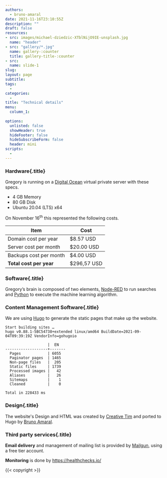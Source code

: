 ```yaml
---
authors:
  - bruno-amaral
date: 2021-11-16T23:10:55Z
description: ""
draft: false
resources: 
- src: images/michael-dziedzic-XTblNijO9IE-unsplash.jpg
  name: "header"
- src: "gallery/*.jpg"
  name: gallery-:counter
  title: gallery-title-:counter
- src:
  name: slide-1
slug:
layout: page
subtitle: 
tags: 
  - 
categories: 
  - 
title: "Technical details"
menu:
  column_1:
   
options:
  unlisted: false
  showHeader: true
  hideFooter: false
  hideSubscribeForm: false
  header: mini
scripts:
  -
---
```


<div class="col-8 mx-auto">

### Hardware{.title}

Gregory is running on a [Digital Ocean](https://digitalocean.com) virtual private server with these specs. 

- 4 GB Memory 
- 80 GB Disk 
- Ubuntu 20.04 (LTS) x64

On November 16<sup>th</sup> this represented the following costs.

<table class="table table-striped">
<thead>
<tr>
<th><strong>Item</strong></th>
<th><strong>Cost</strong></th>
</tr>
</thead>
<tr><td>Domain cost per year</td>
<td>$8.57	USD</td>
<tr>
<td>Server cost per month</td>
<td>$20.00 USD</td>
</tr>
<tbody>
<tr>
<td>Backups cost per month</td>
<td>$4.00 USD</td>
</tr>
<tr>
<td><strong>Total cost per year</strong></td>
<td class="text-danger font-weight-bold">$296,57 USD</td>
</tr>
</tbody>
</table>


<div class="row">
<div class="col-md-12">


### Software{.title}


<p>Gregory’s brain is composed of two elements, <a href="https://nodered.org">Node-RED</a> to run searches and <a href="https://www.python.org/">Python</a> to execute the machine learning algorithm.</p>
</div>

</div>


### Content Management Software{.title}

We are using [Hugo](https://gohugo.io/) to generate the static pages that make up the website. 


```BashSession
Start building sites … 
hugo v0.88.1-5BC54738+extended linux/amd64 BuildDate=2021-09-04T09:39:19Z VendorInfo=gohugoio

                   |  EN   
-------------------+-------
  Pages            | 6055  
  Paginator pages  | 1465  
  Non-page files   |  205  
  Static files     | 1739  
  Processed images |   42  
  Aliases          |   26  
  Sitemaps         |    1  
  Cleaned          |    0  

Total in 228433 ms
```

### Design{.title}

The website's Design and HTML was created by [Creative Tim](https://www.creative-tim.com/) and ported to Hugo by [Bruno Amaral](https://brunoamaral.eu/).

### Third party services{.title}

**Email delivery** and management of mailing list is provided by [Mailgun](https://mailgun.com/), using a free tier account.


**Monitoring** is done by https://healthchecks.io/



{{< copyright >}}


</div>